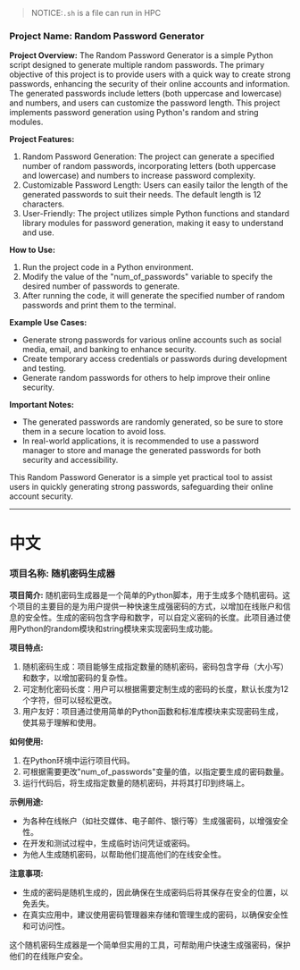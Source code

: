>NOTICE:`.sh` is a file can run in HPC

### Project Name: Random Password Generator

**Project Overview:**
The Random Password Generator is a simple Python script designed to generate multiple random passwords. The primary objective of this project is to provide users with a quick way to create strong passwords, enhancing the security of their online accounts and information. The generated passwords include letters (both uppercase and lowercase) and numbers, and users can customize the password length. This project implements password generation using Python's random and string modules.

**Project Features:**
1. Random Password Generation: The project can generate a specified number of random passwords, incorporating letters (both uppercase and lowercase) and numbers to increase password complexity.
2. Customizable Password Length: Users can easily tailor the length of the generated passwords to suit their needs. The default length is 12 characters.
3. User-Friendly: The project utilizes simple Python functions and standard library modules for password generation, making it easy to understand and use.

**How to Use:**
1. Run the project code in a Python environment.
2. Modify the value of the "num_of_passwords" variable to specify the desired number of passwords to generate.
3. After running the code, it will generate the specified number of random passwords and print them to the terminal.

**Example Use Cases:**
- Generate strong passwords for various online accounts such as social media, email, and banking to enhance security.
- Create temporary access credentials or passwords during development and testing.
- Generate random passwords for others to help improve their online security.

**Important Notes:**
- The generated passwords are randomly generated, so be sure to store them in a secure location to avoid loss.
- In real-world applications, it is recommended to use a password manager to store and manage the generated passwords for both security and accessibility.

This Random Password Generator is a simple yet practical tool to assist users in quickly generating strong passwords, safeguarding their online account security.




***
# 中文

### 项目名称: 随机密码生成器

**项目简介:**
随机密码生成器是一个简单的Python脚本，用于生成多个随机密码。这个项目的主要目的是为用户提供一种快速生成强密码的方式，以增加在线账户和信息的安全性。生成的密码包含字母和数字，可以自定义密码的长度。此项目通过使用Python的random模块和string模块来实现密码生成功能。

**项目特点:**
1. 随机密码生成：项目能够生成指定数量的随机密码，密码包含字母（大小写）和数字，以增加密码的复杂性。
2. 可定制化密码长度：用户可以根据需要定制生成的密码的长度，默认长度为12个字符，但可以轻松更改。
3. 用户友好：项目通过使用简单的Python函数和标准库模块来实现密码生成，使其易于理解和使用。

**如何使用:**
1. 在Python环境中运行项目代码。
2. 可根据需要更改"num_of_passwords"变量的值，以指定要生成的密码数量。
3. 运行代码后，将生成指定数量的随机密码，并将其打印到终端上。

**示例用途:**
- 为各种在线帐户（如社交媒体、电子邮件、银行等）生成强密码，以增强安全性。
- 在开发和测试过程中，生成临时访问凭证或密码。
- 为他人生成随机密码，以帮助他们提高他们的在线安全性。

**注意事项:**
- 生成的密码是随机生成的，因此确保在生成密码后将其保存在安全的位置，以免丢失。
- 在真实应用中，建议使用密码管理器来存储和管理生成的密码，以确保安全性和可访问性。

这个随机密码生成器是一个简单但实用的工具，可帮助用户快速生成强密码，保护他们的在线账户安全。



